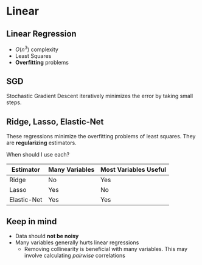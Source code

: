 # Linear

## Linear Regression

* $O(n^3)$ complexity
* Least Squares
* **Overfitting** problems

## SGD

Stochastic Gradient Descent iteratively minimizes the error by taking small steps.  

## Ridge, Lasso, Elastic-Net

These regressions minimize the overfitting problems of least squares.  They are **regularizing** estimators.  

When should I use each?



Estimator | Many Variables | Most Variables Useful
---------|----------|---------
Ridge | No | Yes
Lasso | Yes | No
 Elastic-Net | Yes | Yes

## Keep in mind 

* Data should **not be noisy**
* Many variables generally hurts linear regressions 
    * Removing collinearity is beneficial with many variables.  This may involve calculating *pairwise* correlations


